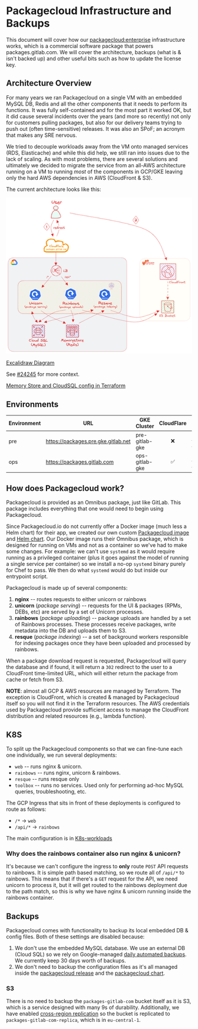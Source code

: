 # Packagecloud Infrastructure and Backups

This document will cover how our [packagecloud:enterprise](https://packagecloud.io/) infrastructure works, which is a commercial software package that powers packages.gitlab.com. We will cover the architecture, backups (what is & isn't backed up) and other useful bits such as how to update the license key.

## Architecture Overview

For many years we ran Packagecloud on a single VM with an embedded MySQL DB, Redis and all the other components that it
needs to perform its functions. It was fully self-contained and for the most part it worked OK, but it did cause several
incidents over the years (and more so recently) not only for customers pulling packages, but also for our delivery teams
trying to push out (often time-sensitive) releases. It was also an SPoF; an acronym that makes any SRE nervous.

We tried to decouple workloads away from the VM onto managed services (RDS, Elasticache) and while this did help, we
still ran into issues due to the lack of scaling. As with most problems, there are several solutions and ultimately we
decided to migrate the service from an all-AWS architecture running on a VM to running _most_ of the components
in GCP/GKE leaving only the hard AWS dependencies in AWS (CloudFront & S3).

The current architecture looks like this:

![Packagecloud Architecture](img/packagecloud-architecture-k8s.png)

[Excalidraw Diagram](https://excalidraw.com/#json=7_57CiB1PWLy9l0H6JbUe,f39lC3r-o8b_W4NtL4RTbA)

See [#24245](https://gitlab.com/gitlab-com/gl-infra/reliability/-/issues/24245) for more context.

[Memory Store and CloudSQL config in Terraform](https://ops.gitlab.net/gitlab-com/gl-infra/config-mgmt/-/blob/master/environments/ops/packagecloud.tf)

## Environments

| Environment | URL                             | GKE Cluster    | CloudFlare | Terraform                                                                                             |
|-------------|---------------------------------|----------------|:----------:|-------------------------------------------------------------------------------------------------------|
| pre         | <https://packages.pre.gke.gitlab.net> | pre-gitlab-gke |     ❌     | <https://ops.gitlab.net/gitlab-com/gl-infra/config-mgmt/-/blob/master/environments/pre/packagecloud.tf> |
| ops         | <https://packages.gitlab.com>     | ops-gitlab-gke |     ✅     | <https://ops.gitlab.net/gitlab-com/gl-infra/config-mgmt/-/blob/master/environments/ops/packagecloud.tf> |

## How does Packagecloud work?

Packagecloud is provided as an Omnibus package, just like GitLab. This package includes everything that one would need
to begin using Packagecloud.

Since Packagecloud.io do not currently offer a Docker image (much less a Helm chart) for their app, we
created our own custom [Packagecloud image](https://gitlab.com/gitlab-com/gl-infra/ci-images/-/tree/master/packagecloud)
and [Helm chart](https://gitlab.com/gitlab-com/gl-infra/charts/-/tree/main/gitlab/packagecloud). Our Docker image runs
their Omnibus package, which is designed for running on VMs and not as a container so we've had to make some changes.
For example: we can't use `systemd` as it would require running as a privileged container (plus it goes against the
model of running a single service per container) so we install a no-op `systemd` binary purely for Chef to pass. We then
do what `systemd` would do but inside our entrypoint script.

Packagecloud is made up of several components:

1. **nginx** -- routes requests to either unicorn or rainbows
1. **unicorn** (_package serving_) -- requests for the UI & packages (RPMs, DEBs, etc) are served by a set of Unicorn
   processes.
1. **rainbows** (_package uploading_) -- package uploads are handled by a set of Rainbows processes. These processes
   receive packages, write metadata into the DB and uploads them to S3.
1. **resque** (_package indexing_) -- a set of background workers responsible for indexing packages once they have been
   uploaded and processed by rainbows.

When a package download request is requested, Packagecloud will query the database and if found, it will return a `302`
redirect to the user to a CloudFront time-limited URL, which will either return the package from cache or fetch from S3.

**NOTE**: almost all GCP & AWS resources are managed by Terraform. The exception is CloudFront, which is created &
managed by Packagecloud itself so you will not find it in the Terraform resources. The AWS credentials used by
Packagecloud provide sufficient access to manage the CloudFront distribution and related resources (e.g., lambda
function).

## K8S

To split up the Packagecloud components so that we can fine-tune each one individually, we run several deployments:

- `web` -- runs nginx & unicorn.
- `rainbows` -- runs nginx, unicorn & rainbows.
- `resque` -- runs resque only
- `toolbox` -- runs no services. Used only for performing ad-hoc MySQL queries, troubleshooting, etc.

The GCP Ingress that sits in front of these deployments is configured to route as follows:

- `/*` -> `web`
- `/api/*` -> `rainbows`

The main configuration is in [K8s-workloads](https://gitlab.com/gitlab-com/gl-infra/k8s-workloads/gitlab-helmfiles/-/blob/master/releases/packagecloud/ops.yaml.gotmpl)

### Why does the rainbows container also run nginx & unicorn?

It's because we can't configure the ingress to **only** route `POST` API requests to rainbows. It is simple path
based matching, so we route all of `/api/*` to rainbows. This means that if there's a `GET` request for the API, we need
unicorn to process it, but it will get routed to the rainbows deployment due to the path match, so this is why we have
nginx & unicorn running inside the rainbows container.

## Backups

Packagecloud comes with functionality to backup its local embedded DB & config files. Both of these settings are disabled because:

1. We don't use the embedded MySQL database. We use an external DB (Cloud SQL) so we rely on Google-managed [daily automated backups](https://console.cloud.google.com/sql/instances/packagecloud-f05c90f5/backups?project=gitlab-ops). We currently keep 30 days worth of backups.
1. We don't need to backup the configuration files as it's all managed inside the [packagecloud release](https://gitlab.com/gitlab-com/gl-infra/k8s-workloads/gitlab-helmfiles/-/tree/master/releases/packagecloud) and the [packagecloud chart](https://gitlab.com/gitlab-com/gl-infra/charts/-/tree/main/gitlab/packagecloud).

### S3

There is no need to backup the `packages-gitlab-com` bucket itself as it is S3, which is a service designed with many 9s
of durability. Additionally, we have enabled [cross-region
replication](http://docs.aws.amazon.com/AmazonS3/latest/dev/crr.html) so the bucket is replicated to
`packages-gitlab-com-replica`, which is in `eu-central-1`.
